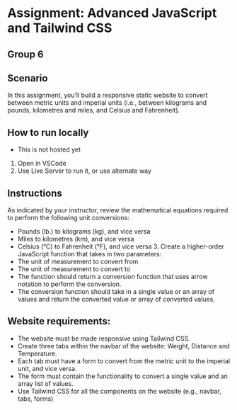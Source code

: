 # Assignment: Advanced JavaScript and Tailwind CSS

## Group 6

## Scenario

In this assignment, you’ll build a responsive static website to convert between metric units and imperial units (i.e., between kilograms and pounds, kilometres and miles, and Celsius and Fahrenheit).

## How to run locally
- This is not hosted yet
1. Open in VSCode
2. Use Live Server to run it, or use alternate way


## Instructions

As indicated by your instructor, review the mathematical equations required to perform the following unit conversions:
- Pounds (lb.) to kilograms (kg), and vice versa
- Miles to kilometres (km), and vice versa
- Celsius (°C) to Fahrenheit (°F), and vice versa 3. Create a higher-order JavaScript function that takes in two parameters:
- The unit of measurement to convert from
- The unit of measurement to convert to
- The function should return a conversion function that uses arrow notation to perform the conversion. 
- The conversion function should take in a single value or an array of values and return the converted value or array of converted values.

## Website requirements:
- The website must be made responsive using Tailwind CSS.
- Create three tabs within the navbar of the website: Weight, Distance and Temperature.
- Each tab must have a form to convert from the metric unit to the imperial unit, and vice versa.
- The form must contain the functionality to convert a single value and an array list of values.
- Use Tailwind CSS for all the components on the website (e.g., navbar, tabs, forms)
